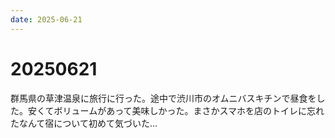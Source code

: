 ```yaml
---
date: 2025-06-21
---
```


# 20250621

群馬県の草津温泉に旅行に行った。途中で渋川市のオムニバスキチンで昼食をした。安くてボリュームがあって美味しかった。まさかスマホを店のトイレに忘れたなんて宿について初めて気づいた…
